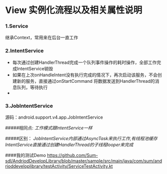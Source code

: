 # View 实例化流程以及相关属性说明


### 1.Service
继承Context，常用来在后台一直工作

### 2.IntentService
* 每次通过创建HandlerThread完成一个队列事件操作的耗时操作，全部工作完成IntentService销毁
* 如果在上次onHandleIntent没有执行完成的情况下，再次启动该服务，不会创建新的服务，直接通过onStartCommand
    将数据发送到HandlerThread的消息队列，等待执行
* 


### 3.JobIntentService
源码：android.support.v4.app.JobIntentService

#####相同点:
*工作模式跟IntentService一样*

#####区别：
*JobIntentService内部通过AsyncTask来执行工作,有线程池缓存*
*IntentService直接通过创建HandlerThread的子线程looper来完成*

####我的测试Demo
https://github.com/Sum-sdl/AndriodDevelopLibrary/blob/master/sample/src/main/java/com/sum/andrioddeveloplibrary/testActivity/ServiceTestActivity.kt